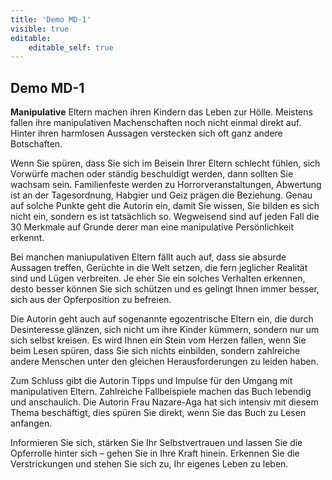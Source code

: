```yaml
---
title: 'Demo MD-1'
visible: true
editable:
    editable_self: true
---
```


## Demo MD-1

**Manipulative** Eltern machen ihren Kindern das Leben zur Hölle. Meistens fallen ihre manipulativen Machenschaften noch nicht einmal direkt auf. Hinter ihren harmlosen Aussagen verstecken sich oft ganz andere Botschaften.

Wenn Sie spüren, dass Sie sich im Beisein Ihrer Eltern schlecht fühlen, sich Vorwürfe machen oder ständig beschuldigt werden, dann sollten Sie wachsam sein. Familienfeste werden zu Horrorveranstaltungen, Abwertung ist an der Tagesordnung, Habgier und Geiz prägen die Beziehung. Genau auf solche Punkte geht die Autorin ein, damit Sie wissen, Sie bilden es sich nicht ein, sondern es ist tatsächlich so. Wegweisend sind auf jeden Fall die 30 Merkmale auf Grunde derer man eine manipulative Persönlichkeit erkennt.

Bei manchen maniupulativen Eltern fällt auch auf, dass sie absurde Aussagen treffen, Gerüchte in die Welt setzen, die fern jeglicher Realität sind und Lügen verbreiten. Je eher Sie ein solches Verhalten erkennen, desto besser können Sie sich schützen und es gelingt Ihnen immer besser, sich aus der Opferposition zu befreien.

Die Autorin geht auch auf sogenannte egozentrische Eltern ein, die durch Desinteresse glänzen, sich nicht um ihre Kinder kümmern, sondern nur um sich selbst kreisen. Es wird Ihnen ein Stein vom Herzen fallen, wenn Sie beim Lesen spüren, dass Sie sich nichts einbilden, sondern zahlreiche andere Menschen unter den gleichen Herausforderungen zu leiden haben.

Zum Schluss gibt die Autorin Tipps und Impulse für den Umgang mit manipulativen Eltern. Zahlreiche Fallbeispiele machen das Buch lebendig und anschaulich. Die Autorin Frau Nazare-Aga hat sich intensiv mit diesem Thema beschäftigt, dies spüren Sie direkt, wenn Sie das Buch zu Lesen anfangen.

Informieren Sie sich, stärken Sie Ihr Selbstvertrauen und lassen Sie die Opferrolle hinter sich – gehen Sie in Ihre Kraft hinein. Erkennen Sie die Verstrickungen und stehen Sie sich zu, Ihr eigenes Leben zu leben.
